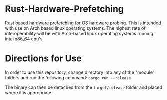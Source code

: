 # Rust-Hardware-Prefetching
Rust based hardware prefetching for OS hardware probing. This is intended with use on Arch based linux operating systems. The highest rate of interoperability will be with Arch-based linux operating systems running intel x86_64 cpu's.

# Directions for Use
In order to use this repository, change directory into any of the "module" folders and run the following command:
`cargo run --release`

The binary can then be detached from the `target/release` folder and placed where it is appropriate.
